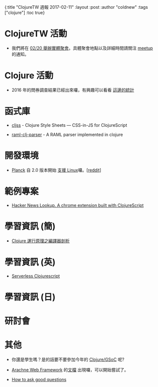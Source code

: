 {:title "ClojureTW 週報 2017-02-11"
:layout :post
:author "coldnew"
:tags  ["clojure"]
:toc true}

# ClojureTW 活動

* 我們將在 [02/20 舉辦實體聚會](https://www.meetup.com/Clojure-tw/events/237312985/)。具體聚會地點以及詳細時間請關注 [meetup](https://www.meetup.com/Clojure-tw/events/237312985/) 的通知。

# Clojure 活動

* 2016 年的問券調查結果已經出來囉，有興趣可以看看 [這邊的統計](http://blog.cognitect.com/blog/2017/1/31/state-of-clojure-2016-results)

# 函式庫

* [cljss](https://github.com/roman01la/cljss) - Clojure Style Sheets — CSS-in-JS for ClojureScript

* [raml-clj-parser](https://github.com/zacyang/raml-clj-parser) - A RAML parser implemented in clojure

# 開發環境

* [Planck](https://github.com/mfikes/planck) 自 2.0 版本開始 [支援 Linux](http://blog.fikesfarm.com/posts/2017-02-04-planck-2.html)囉。[[reddit](https://www.reddit.com/r/Clojure/comments/5s2fea/planck_2_now_with_linux_support/)]



# 範例專案

* [Hacker News Lookup. A chrome extension built with ClojureScript](http://jazzytomato.com/hnlookup-chrome-extension-clojurescript/)


# 學習資訊 (簡)

* [Clojure 運行原理之編譯器剖析](http://liujiacai.net/blog/2017/02/05/clojure-compiler-analyze/)

# 學習資訊 (英)

* [Serverless Clojurescript](https://nervous.io/clojurescript/lambda/2017/02/06/serverless-cljs/)


# 學習資訊 (日)


# 研討會

# 其他

* 你還是學生嗎？是的話要不要參加今年的 [Clojure/GSoC](http://clojure-gsoc.org/) 呢?

* [Arachne Web Framework](http://arachne-framework.org/) 的[文檔](http://docs.arachne-framework.org/) 出現囉，可以開始嘗試了。

* [How to ask good questions](https://jvns.ca/blog/good-questions/)

